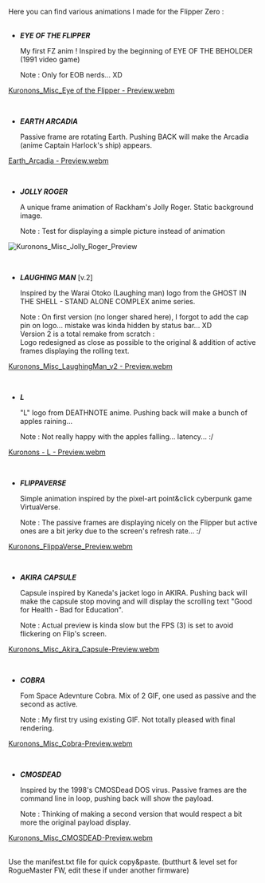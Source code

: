 Here you can find various animations I made for the Flipper Zero :
<BR><BR>
   
   - ___EYE OF THE FLIPPER___
   
      My first FZ anim ! Inspired by the beginning of EYE OF THE BEHOLDER (1991 video game)
      
      Note : Only for EOB nerds... XD
      
[Kuronons_Misc_Eye of the Flipper - Preview.webm](https://github.com/Kuronons/FZ_graphics/assets/110337784/023dc6c3-a814-460d-b336-dd6e68576f0a)

<BR>
   
   - ___EARTH ARCADIA___
      
      Passive frame are rotating Earth. Pushing BACK will make the Arcadia (anime Captain Harlock's ship) appears.
      
[Earth_Arcadia - Preview.webm](https://user-images.githubusercontent.com/110337784/193910620-4b04c4af-26f4-4312-b59a-ab0a98f47dcb.webm)

<BR>
      
   - ___JOLLY ROGER___
   
      A unique frame animation of Rackham's Jolly Roger. Static background image.
      
      Note : Test for displaying a simple picture instead of animation
      
![Kuronons_Misc_Jolly_Roger_Preview](https://user-images.githubusercontent.com/110337784/193910887-e76aa2ec-4b02-4aba-84bd-b80c9c8f78b0.jpg)

<BR>

   - ___LAUGHING MAN___   [v.2]
      
      Inspired by the Warai Otoko (Laughing man) logo from the GHOST IN THE SHELL - STAND ALONE COMPLEX anime series.
      
      Note : On first version (no longer shared here), I forgot to add the cap pin on logo... mistake was kinda hidden by status bar... XD<BR>
             Version 2 is a total remake from scratch :<BR>
             Logo redesigned as close as possible to the original & addition of active frames displaying the rolling text.
      
[Kuronons_Misc_LaughingMan_v2 - Preview.webm](https://github.com/Kuronons/FZ_graphics/assets/110337784/41d319b8-4f83-41c3-8aef-e3014a3c4e9b)

<BR>
   
   - ___L___
      
      "L" logo from DEATHNOTE anime. Pushing back will make a bunch of apples raining...
      
      Note : Not really happy with the apples falling... latency... :/
      
[Kuronons - L - Preview.webm](https://user-images.githubusercontent.com/110337784/193910682-7dafdf00-76f0-438d-b6fb-ff1754b83ebd.webm)

<BR>
   
   - ___FLIPPAVERSE___
      
      Simple animation inspired by the pixel-art point&click cyberpunk game VirtuaVerse.
      
      Note : The passive frames are displaying nicely on the Flipper but active ones are a bit jerky due to the screen's refresh rate... :/

[Kuronons_FlippaVerse_Preview.webm](https://user-images.githubusercontent.com/110337784/208100070-3261f3e0-f32f-4524-b549-5768797fcd31.webm)

<BR>
   
   - ___AKIRA CAPSULE___
      
      Capsule inspired by Kaneda's jacket logo in AKIRA. Pushing back will make the capsule stop moving and will display the scrolling text "Good for Health - Bad for Education".
      
      Note : Actual preview is kinda slow but the FPS (3) is set to avoid flickering on Flip's screen.

[Kuronons_Misc_Akira_Capsule-Preview.webm](https://user-images.githubusercontent.com/110337784/208520504-276d81cc-5d66-497c-8a86-7ea5613656d8.webm)

<BR>
   
   - ___COBRA___
      
      Fom Space Adevnture Cobra. Mix of 2 GIF, one used as passive and the second as active.
      
      Note : My first try using existing GIF. Not totally pleased with final rendering.

[Kuronons_Misc_Cobra-Preview.webm](https://user-images.githubusercontent.com/110337784/213905937-55e02d09-61eb-487a-a58b-afffddf6300d.webm)

<BR>
   
   - ___CMOSDEAD___
      
      Inspired by the 1998's CMOSDead DOS virus. Passive frames are the command line in loop, pushing back will show the payload.
      
      Note : Thinking of making a second version that would respect a bit more the original payload display.

[Kuronons_Misc_CMOSDEAD-Preview.webm](https://github.com/Kuronons/FZ_graphics/assets/110337784/3ae0c7a8-34a3-40b3-b59f-b9ad4ea6c184)

<BR>
Use the manifest.txt file for quick copy&paste. (butthurt & level set for RogueMaster FW, edit these if under another firmware)
